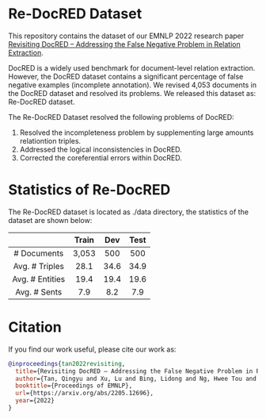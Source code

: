 # Re-DocRED Dataset

This repository contains the dataset of our EMNLP 2022 research paper [Revisiting DocRED – Addressing the False Negative Problem
in Relation Extraction](https://arxiv.org/pdf/2205.12696.pdf). 

DocRED is a widely used benchmark for document-level relation extraction. However, the DocRED dataset contains a significant percentage of false negative examples (incomplete annotation). We revised 4,053 documents in the DocRED dataset and resolved its problems. We released this dataset as: Re-DocRED dataset.

The Re-DocRED Dataset resolved the following problems of DocRED:
1. Resolved the incompleteness problem by supplementing large amounts relationtion triples.
2. Addressed the logical inconsistencies in DocRED.
3. Corrected the coreferential errors within DocRED.

# Statistics of Re-DocRED
The Re-DocRED dataset is located as ./data directory, the statistics of the dataset are shown below:


|  | Train  | Dev  |  Test  |
| :---:   | :-: | :-: |:-: |
| # Documents | 3,053 | 500 |  500 |
| Avg. # Triples | 28.1 | 34.6 |  34.9 |
| Avg. # Entities | 19.4 | 19.4 | 19.6 |
| Avg. # Sents | 7.9 | 8.2 | 7.9 |

# Citation
If you find our work useful, please cite our work as:
```bibtex
@inproceedings{tan2022revisiting,
  title={Revisiting DocRED – Addressing the False Negative Problem in Relation Extraction},
  author={Tan, Qingyu and Xu, Lu and Bing, Lidong and Ng, Hwee Tou and Aljunied, Sharifah Mahani},
  booktitle={Proceedings of EMNLP},
  url={https://arxiv.org/abs/2205.12696},
  year={2022}
}

